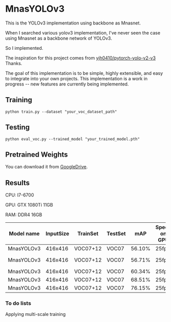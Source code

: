 # MnasYOLOv3

This is the YOLOv3 implementation using backbone as Mnasnet.

When I searched various yolov3 implementation, I've never seen the case using Mnasnet as a backbone network of YOLOv3.

So I implemented.

The inspiration for this project comes from [yjh0410/pytorch-yolo-v2-v3](https://github.com/yjh0410/pytorch-yolo-v2-v3) Thanks.

The goal of this implementation is to be simple, highly extensible, and easy to integrate into your own projects. This implementation is a work in progress -- new features are currently being implemented.

## Training

```
python train.py --dataset "your_voc_dataset_path"
```

## Testing

```
python eval_voc.py --trained_model "your_trained_model.pth"
```

## Pretrained Weights

You can download it from [GoogleDrive](https://drive.google.com/open?id=10FFEoagSBTDfwCDz1F2i5t3q-SFtfvmB).

## Results

CPU: I7-6700

GPU: GTX 1080Ti 11GB

RAM: DDR4 16GB

| Model name | InputSize | TrainSet | TestSet | mAP | Speed on GPU| Speed on CPU |Augmentation |
| ----- | ------ | ------ | ------ | ----- | ----- | ----- | ----- |
| MnasYOLOv3| 416x416 | VOC07+12 | VOC07 | 56.10% | 25fps | 2fps|NONE|
| MnasYOLOv3| 416x416 | VOC07+12 | VOC07 | 56.71% | 25fps | 2fps|+PhotometricNoise(Adding Noise to HSV Image)|
| MnasYOLOv3| 416x416 | VOC07+12 | VOC07 | 60.34% | 25fps | 2fps|+Horizontal Flipping|
| MnasYOLOv3| 416x416 | VOC07+12 | VOC07 | 68.51% | 25fps | 2fps|+Random Translation|
| MnasYOLOv3| 416x416 | VOC07+12 | VOC07 | 76.15% | 25fps | 2fps|ALL|


### To do lists

Applying multi-scale training


